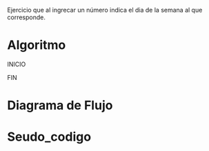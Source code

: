 
Ejercicio que al ingrecar un número indica el dia de la semana al que corresponde. 
# Algoritmo

INICIO
  
   
FIN
 
 
# Diagrama de Flujo

 

# Seudo_codigo

   
	
